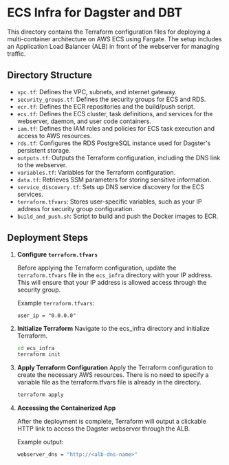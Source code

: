 # ECS Infra for Dagster and DBT

This directory contains the Terraform configuration files for deploying a multi-container architecture on AWS ECS using Fargate. The setup includes an Application Load Balancer (ALB) in front of the webserver for managing traffic.

## Directory Structure

- `vpc.tf`: Defines the VPC, subnets, and internet gateway.
- `security_groups.tf`: Defines the security groups for ECS and RDS.
- `ecr.tf`: Defines the ECR repositories and the build/push script.
- `ecs.tf`: Defines the ECS cluster, task definitions, and services for the webserver, daemon, and user code containers.
- `iam.tf`: Defines the IAM roles and policies for ECS task execution and access to AWS resources.
- `rds.tf`: Configures the RDS PostgreSQL instance used for Dagster's persistent storage.
- `outputs.tf`: Outputs the Terraform configuration, including the DNS link to the webserver.
- `variables.tf`: Variables for the Terraform configuration.
- `data.tf`: Retrieves SSM parameters for storing sensitive information.
- `service_discovery.tf`: Sets up DNS service discovery for the ECS services.
- `terraform.tfvars`: Stores user-specific variables, such as your IP address for security group configuration.
- `build_and_push.sh`: Script to build and push the Docker images to ECR.

## Deployment Steps

1. **Configure `terraform.tfvars`**

   Before applying the Terraform configuration, update the `terraform.tfvars` file in the `ecs_infra` directory with your IP address. This will ensure that your IP address is allowed access through the security group.

   Example `terraform.tfvars`:
   ```hcl
   user_ip = "0.0.0.0"
   ```

2. **Initialize Terraform**
    Navigate to the ecs_infra directory and initialize Terraform.
    ```bash
    cd ecs_infra
    terraform init
    ```

3. **Apply Terraform Configuration**
    Apply the Terraform configuration to create the necessary AWS resources. There is no need to specify a variable file as the terraform.tfvars file is already in the directory.
    ```bash
    terraform apply
    ```
4. **Accessing the Containerized App**

    After the deployment is complete, Terraform will output a clickable HTTP link to access the Dagster webserver through the ALB.

    Example output:
    ```bash
    webserver_dns = "http://<alb-dns-name>"
    ```

